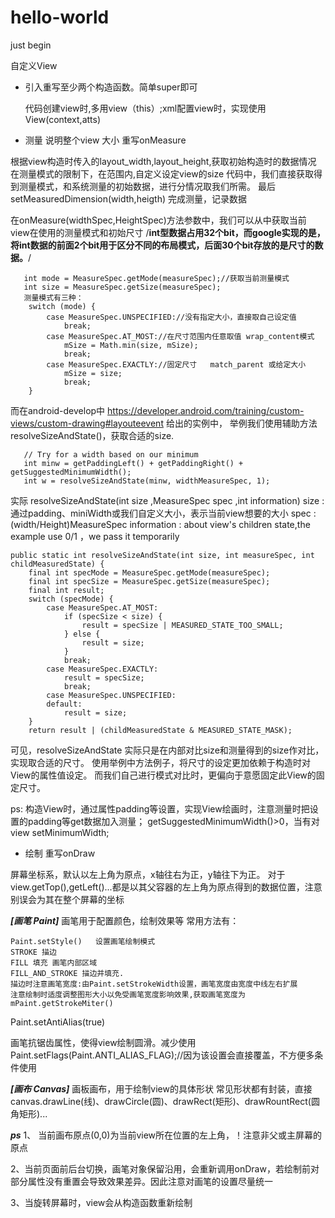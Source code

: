 # hello-world
just begin

自定义View

* 引入重写至少两个构造函数。简单super即可

  代码创建view时,多用view（this）;xml配置view时，实现使用View(context,atts)

* 测量 说明整个view 大小  重写onMeasure

根据view构造时传入的layout_width,layout_height,获取初始构造时的数据情况
在测量模式的限制下，在范围内,自定义设定view的size
代码中，我们直接获取得到测量模式，和系统测量的初始数据，进行分情况取我们所需。
最后setMeasuredDimension(width,heigth) 完成测量，记录数据

在onMeasure(widthSpec,HeightSpec)方法参数中，我们可以从中获取当前view在使用的测量模式和初始尺寸
/**int型数据占用32个bit，而google实现的是，将int数据的前面2个bit用于区分不同的布局模式，后面30个bit存放的是尺寸的数据。**/

       int mode = MeasureSpec.getMode(measureSpec);//获取当前测量模式
       int size = MeasureSpec.getSize(measureSpec);
       测量模式有三种：
        switch (mode) {
            case MeasureSpec.UNSPECIFIED://没有指定大小，直接取自己设定值
                break;
            case MeasureSpec.AT_MOST://在尺寸范围内任意取值 wrap_content模式
                mSize = Math.min(size, mSize);
                break;
            case MeasureSpec.EXACTLY://固定尺寸   match_parent 或给定大小
                mSize = size;
                break;
        }

而在android-develop中 https://developer.android.com/training/custom-views/custom-drawing#layouteevent 给出的实例中，
举例我们使用辅助方法 resolveSizeAndState()，获取合适的size.

       // Try for a width based on our minimum
       int minw = getPaddingLeft() + getPaddingRight() + getSuggestedMinimumWidth();
       int w = resolveSizeAndState(minw, widthMeasureSpec, 1);

实际 resolveSizeAndState(int size  ,MeasureSpec spec ,int information)
size : 通过padding、miniWidth或我们自定义大小，表示当前view想要的大小
spec : (width/Height)MeasureSpec
information : about view's children state,the example use 0/1 ，we pass it temporarily

    public static int resolveSizeAndState(int size, int measureSpec, int childMeasuredState) {
        final int specMode = MeasureSpec.getMode(measureSpec);
        final int specSize = MeasureSpec.getSize(measureSpec);
        final int result;
        switch (specMode) {
            case MeasureSpec.AT_MOST:
                if (specSize < size) {
                    result = specSize | MEASURED_STATE_TOO_SMALL;
                } else {
                    result = size;
                }
                break;
            case MeasureSpec.EXACTLY:
                result = specSize;
                break;
            case MeasureSpec.UNSPECIFIED:
            default:
                result = size;
        }
        return result | (childMeasuredState & MEASURED_STATE_MASK);
        
可见，resolveSizeAndState 实际只是在内部对比size和测量得到的size作对比，实现取合适的尺寸。
使用举例中方法例子，将尺寸的设定更加依赖于构造时对View的属性值设定。
而我们自己进行模式对比时，更偏向于意愿固定此View的固定尺寸。

ps:
构造View时，通过属性padding等设置，实现View绘画时，注意测量时把设置的padding等get数据加入测量；
getSuggestedMinimumWidth()>0，当有对view setMinimumWidth;

* 绘制 重写onDraw

屏幕坐标系，默认以左上角为原点，x轴往右为正，y轴往下为正。
对于view.getTop(),getLeft()...都是以其父容器的左上角为原点得到的数据位置，注意别误会为其在整个屏幕的坐标

*******[画笔 Paint]*******
画笔用于配置颜色，绘制效果等
常用方法有：

    Paint.setStyle()   设置画笔绘制模式
    STROKE 描边 
    FILL 填充 画笔内部区域
    FILL_AND_STROKE 描边并填充.
    描边时注意画笔宽度:由Paint.setStrokeWidth设置，画笔宽度由宽度中线左右扩展
    注意绘制时适度调整图形大小以免受画笔宽度影响效果,获取画笔宽度为mPaint.getStrokeMiter()

Paint.setAntiAlias(true)

画笔抗锯齿属性，使得view绘制圆滑。减少使用Paint.setFlags(Paint.ANTI_ALIAS_FLAG);//因为该设置会直接覆盖，不方便多条件使用

*******[画布 Canvas]*******
画板画布，用于绘制view的具体形状
常见形状都有封装，直接canvas.drawLine(线)、drawCircle(圆)、drawRect(矩形)、drawRountRect(圆角矩形)...

***ps*** 
1、 当前画布原点(0,0)为当前view所在位置的左上角，！注意非父或主屏幕的原点

2、当前页面前后台切换，画笔对象保留沿用，会重新调用onDraw，若绘制前对部分属性没有重置会导致效果差异。因此注意对画笔的设置尽量统一

3、当旋转屏幕时，view会从构造函数重新绘制
       
       
       
       
       
       
       
       
       
       
